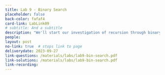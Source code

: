 ```yaml
---
title: Lab 9 - Binary Search
placeholder: false
back-color: fafaf4
card-link: LabLink09
# subtitle: And a subtitle
description: "We'll start our investigation of recursion through binary search and the many variations of the binary search problem."
people:
layout: post
no-link: true  # stops link to page 
deliverydate: 2023-09-27
link-questions: /materials/labs/lab9-bin-search.pdf
link-solutions: /materials/labs/lab9-bin-search.pdf
link-recording:
---
```










